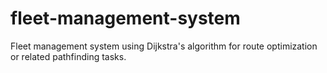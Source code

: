 # fleet-management-system
Fleet management system using Dijkstra's algorithm for route optimization or related pathfinding tasks.
